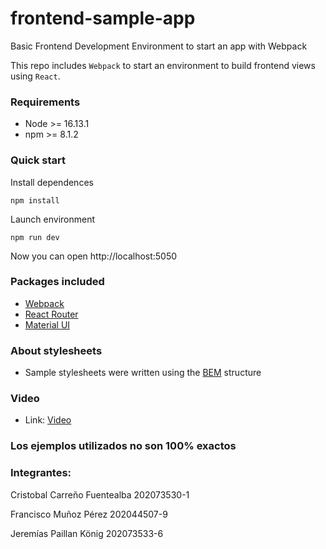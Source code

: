 # frontend-sample-app
Basic Frontend Development Environment to start an app with Webpack

This repo includes `Webpack` to start an environment to build frontend views using `React`.

### Requirements
- Node >= 16.13.1
- npm >= 8.1.2

### Quick start

Install dependences

```
npm install
```

Launch environment

```
npm run dev
```

Now you can open http://localhost:5050

### Packages included
- [Webpack](https://webpack.js.org/)
- [React Router](https://reactrouter.com/en/main)
- [Material UI](https://mui.com/material-ui/getting-started/usage/)

### About stylesheets
- Sample stylesheets were written using the [BEM](https://getbem.com/) structure

### Video
- Link: [Video](https://youtu.be/nY_inw2B8c4)

### Los ejemplos utilizados no son 100% exactos

### Integrantes:

Cristobal Carreño Fuentealba 202073530-1

Francisco Muñoz Pérez 202044507-9

Jeremías Paillan König 202073533-6
